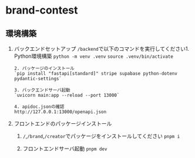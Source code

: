 # brand-contest

## 環境構築

1.  バックエンドセットアップ
    `/backend`で以下のコマンドを実行してください1. Python環境構築
    `python -m venv .venv`
    `source .venv/bin/activate`

        2. パッケージのインストール
        `pip install "fastapi[standard]" stripe supabase python-dotenv pydantic-settings`

        3. バックエンドサーバ起動
        `uvicorn main:app --reload --port 13000`

        4. apidoc.jsonの確認
        http://127.0.0.1:13000/openapi.json

2.  フロントエンドのパッケージインストール
    1. `/`,`/brand`,`/creator`でパッケージをインストールしてください
       `pnpm i`

    2. フロントエンドサーバ起動
       `pnpm dev`
